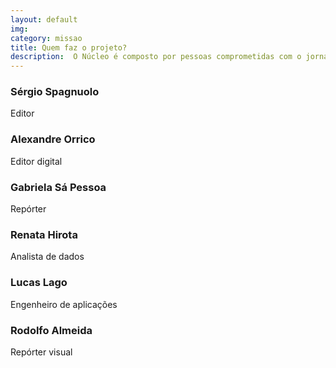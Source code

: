 ```yaml
---
layout: default
img:
category: missao
title: Quem faz o projeto?
description:  O Núcleo é composto por pessoas comprometidas com o jornalismo e que possuem experiência em investigações orientadas por dados ou em jornalismo digital.
---
```


### Sérgio Spagnuolo
Editor
<a href="https://twitter.com/sergiospagnuolo" target="_blank"><i class="fa fa-twitter fa-lg"></i></a>

### Alexandre Orrico
Editor digital
<a href="https://twitter.com/alexorrico" target="_blank"><i class="fa fa-twitter fa-lg"></i></a>

### Gabriela Sá Pessoa
Repórter
<a href="https://twitter.com/pessoagabi" target="_blank"><i class="fa fa-twitter fa-lg"></i></a>

### Renata Hirota
Analista de dados
<a href="https://twitter.com/renata_mh" target="_blank"><i class="fa fa-twitter fa-lg"></i></a>

### Lucas Lago
Engenheiro de aplicações
<a href="https://twitter.com/lucaslago" target="_blank"><i class="fa fa-twitter fa-lg"></i></a>

### Rodolfo Almeida
Repórter visual
<a href="https://twitter.com/rodolfoalmd" target="_blank"><i class="fa fa-twitter fa-lg"></i></a>
